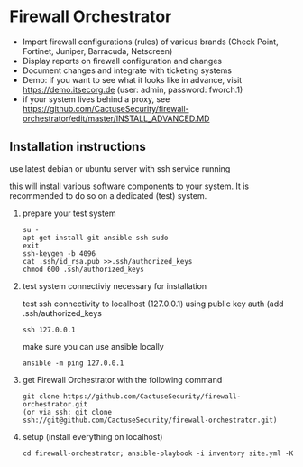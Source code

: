 # Firewall Orchestrator

- Import firewall configurations (rules) of various brands (Check Point, Fortinet, Juniper, Barracuda, Netscreen)
- Display reports on firewall configuration and changes
- Document changes and integrate with ticketing systems
- Demo: if you want to see what it looks like in advance, visit https://demo.itsecorg.de (user: admin, password: fworch.1)
- if your system lives behind a proxy, see https://github.com/CactuseSecurity/firewall-orchestrator/edit/master/INSTALL_ADVANCED.MD

## Installation instructions
use latest debian or ubuntu server with ssh service running

this will install various software components to your system. It is recommended to do so on a dedicated (test) system.

1) prepare your test system

       su -       
       apt-get install git ansible ssh sudo
       exit
       ssh-keygen -b 4096
       cat .ssh/id_rsa.pub >>.ssh/authorized_keys
       chmod 600 .ssh/authorized_keys

2) test system connectiviy necessary for installation

   test ssh connectivity to localhost (127.0.0.1) using public key auth (add .ssh/authorized_keys
   
       ssh 127.0.0.1
   make sure you can use ansible locally
   
       ansible -m ping 127.0.0.1

2) get Firewall Orchestrator with the following command
       
       git clone https://github.com/CactuseSecurity/firewall-orchestrator.git
       (or via ssh: git clone ssh://git@github.com/CactuseSecurity/firewall-orchestrator.git)

3) setup (install everything on localhost)

       cd firewall-orchestrator; ansible-playbook -i inventory site.yml -K
  

